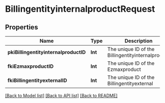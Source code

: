 # BillingentityinternalproductRequest

## Properties
Name | Type | Description | Notes
------------ | ------------- | ------------- | -------------
**pkiBillingentityinternalproductID** | **Int** | The unique ID of the Billingentityinternalproduct | [optional] 
**fkiEzmaxproductID** | **Int** | The unique ID of the Ezmaxproduct | 
**fkiBillingentityexternalID** | **Int** | The unique ID of the Billingentityexternal | 

[[Back to Model list]](../README.md#documentation-for-models) [[Back to API list]](../README.md#documentation-for-api-endpoints) [[Back to README]](../README.md)


